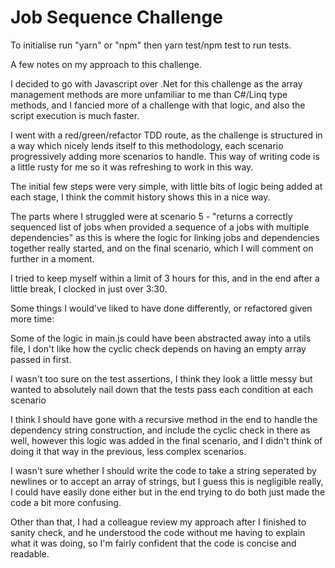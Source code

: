 # Job Sequence Challenge

To initialise run "yarn" or "npm" then
yarn test/npm test
to run tests.

A few notes on my approach to this challenge.

I decided to go with Javascript over .Net for this challenge as the array management methods are more unfamiliar to me than C#/Linq type methods, 
and I fancied more of a challenge with that logic, and also the script execution is much faster.

I went with a red/green/refactor TDD route, as the challenge is structured in a way which nicely lends itself to this methodology,
each scenario progressively adding more scenarios to handle.
This way of writing code is a little rusty for me so it was refreshing to work in this way.

The initial few steps were very simple, with little bits of logic being added at each stage, I think the commit history shows this in a nice way.

The parts where I struggled were at scenario 5 - "returns a correctly sequenced list of jobs when provided a sequence of a jobs with multiple dependencies"
as this is where the logic for linking jobs and dependencies together really started, and on the final scenario, which I will comment on further in a moment.

I tried to keep myself within a limit of 3 hours for this, and in the end after a little break, I clocked in just over 3:30.

Some things I would've liked to have done differently, or refactored given more time:

Some of the logic in main.js could have been abstracted away into a utils file, I don't like how the cyclic check depends on having an empty array passed in first.

I wasn't too sure on the test assertions, I think they look a little messy but wanted to absolutely nail down that the tests pass each condition at each scenario

I think I should have gone with a recursive method in the end to handle the dependency string construction, and include the cyclic check in there as well, however this logic was 
added in the final scenario, and I didn't think of doing it that way in the previous, less complex scenarios.

I wasn't sure whether I should write the code to take a string seperated by newlines or to accept an array of strings, but I guess this is negligible really, I could have easily done either but in the end trying to do both just made the code a bit more confusing.

Other than that, I had a colleague review my approach after I finished to sanity check, and he understood the code without me having to explain what it was doing, so I'm fairly confident that the code is concise and readable.

